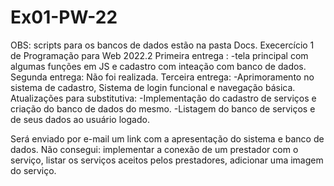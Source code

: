 # Ex01-PW-22
OBS: scripts para os bancos de dados estão na pasta Docs.
Execercício 1 de Programação para Web 2022.2
Primeira entrega :
-tela principal com algumas funções em JS e cadastro com inteação com banco de dados.
Segunda entrega:
Não foi realizada.
Terceira entrega:
-Aprimoramento no sistema de cadastro, Sistema de login funcional e navegação básica.
Atualizações para substitutiva: 
-Implementação do cadastro de serviços e criação do banco de dados do mesmo.
-Listagem do banco de serviços e de seus dados ao usuário logado.

Será enviado por e-mail um link com a apresentação do sistema e banco de dados.
Não consegui: implementar a conexão de um prestador com o serviço, listar os serviços aceitos pelos prestadores, adicionar uma imagem do serviço.

